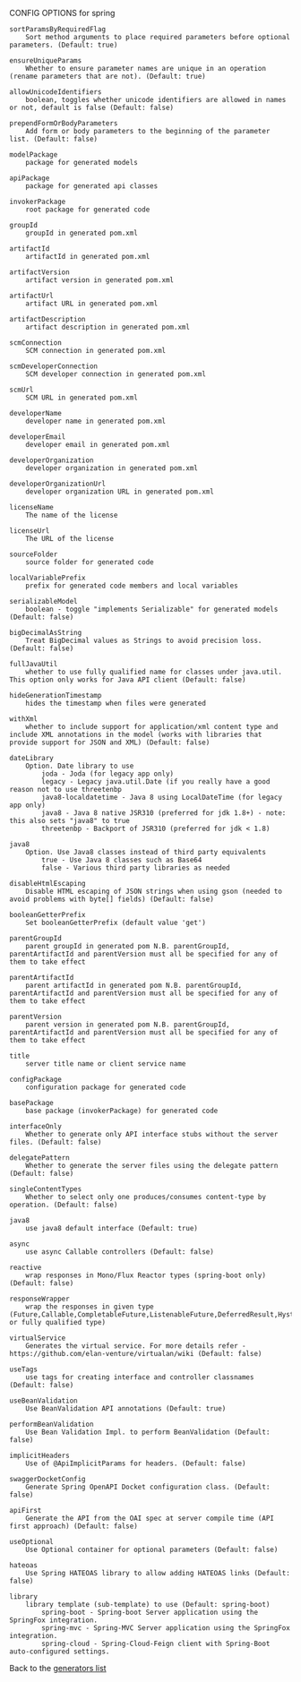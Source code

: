 
CONFIG OPTIONS for spring

	sortParamsByRequiredFlag
	    Sort method arguments to place required parameters before optional parameters. (Default: true)

	ensureUniqueParams
	    Whether to ensure parameter names are unique in an operation (rename parameters that are not). (Default: true)

	allowUnicodeIdentifiers
	    boolean, toggles whether unicode identifiers are allowed in names or not, default is false (Default: false)

	prependFormOrBodyParameters
	    Add form or body parameters to the beginning of the parameter list. (Default: false)

	modelPackage
	    package for generated models

	apiPackage
	    package for generated api classes

	invokerPackage
	    root package for generated code

	groupId
	    groupId in generated pom.xml

	artifactId
	    artifactId in generated pom.xml

	artifactVersion
	    artifact version in generated pom.xml

	artifactUrl
	    artifact URL in generated pom.xml

	artifactDescription
	    artifact description in generated pom.xml

	scmConnection
	    SCM connection in generated pom.xml

	scmDeveloperConnection
	    SCM developer connection in generated pom.xml

	scmUrl
	    SCM URL in generated pom.xml

	developerName
	    developer name in generated pom.xml

	developerEmail
	    developer email in generated pom.xml

	developerOrganization
	    developer organization in generated pom.xml

	developerOrganizationUrl
	    developer organization URL in generated pom.xml

	licenseName
	    The name of the license

	licenseUrl
	    The URL of the license

	sourceFolder
	    source folder for generated code

	localVariablePrefix
	    prefix for generated code members and local variables

	serializableModel
	    boolean - toggle "implements Serializable" for generated models (Default: false)

	bigDecimalAsString
	    Treat BigDecimal values as Strings to avoid precision loss. (Default: false)

	fullJavaUtil
	    whether to use fully qualified name for classes under java.util. This option only works for Java API client (Default: false)

	hideGenerationTimestamp
	    hides the timestamp when files were generated

	withXml
	    whether to include support for application/xml content type and include XML annotations in the model (works with libraries that provide support for JSON and XML) (Default: false)

	dateLibrary
	    Option. Date library to use
	        joda - Joda (for legacy app only)
	        legacy - Legacy java.util.Date (if you really have a good reason not to use threetenbp
	        java8-localdatetime - Java 8 using LocalDateTime (for legacy app only)
	        java8 - Java 8 native JSR310 (preferred for jdk 1.8+) - note: this also sets "java8" to true
	        threetenbp - Backport of JSR310 (preferred for jdk < 1.8)

	java8
	    Option. Use Java8 classes instead of third party equivalents
	        true - Use Java 8 classes such as Base64
	        false - Various third party libraries as needed

	disableHtmlEscaping
	    Disable HTML escaping of JSON strings when using gson (needed to avoid problems with byte[] fields) (Default: false)

	booleanGetterPrefix
	    Set booleanGetterPrefix (default value 'get')

	parentGroupId
	    parent groupId in generated pom N.B. parentGroupId, parentArtifactId and parentVersion must all be specified for any of them to take effect

	parentArtifactId
	    parent artifactId in generated pom N.B. parentGroupId, parentArtifactId and parentVersion must all be specified for any of them to take effect

	parentVersion
	    parent version in generated pom N.B. parentGroupId, parentArtifactId and parentVersion must all be specified for any of them to take effect

	title
	    server title name or client service name

	configPackage
	    configuration package for generated code

	basePackage
	    base package (invokerPackage) for generated code

	interfaceOnly
	    Whether to generate only API interface stubs without the server files. (Default: false)

	delegatePattern
	    Whether to generate the server files using the delegate pattern (Default: false)

	singleContentTypes
	    Whether to select only one produces/consumes content-type by operation. (Default: false)

	java8
	    use java8 default interface (Default: true)

	async
	    use async Callable controllers (Default: false)

	reactive
	    wrap responses in Mono/Flux Reactor types (spring-boot only) (Default: false)

	responseWrapper
	    wrap the responses in given type (Future,Callable,CompletableFuture,ListenableFuture,DeferredResult,HystrixCommand,RxObservable,RxSingle or fully qualified type)

	virtualService
	    Generates the virtual service. For more details refer - https://github.com/elan-venture/virtualan/wiki (Default: false)

	useTags
	    use tags for creating interface and controller classnames (Default: false)

	useBeanValidation
	    Use BeanValidation API annotations (Default: true)

	performBeanValidation
	    Use Bean Validation Impl. to perform BeanValidation (Default: false)

	implicitHeaders
	    Use of @ApiImplicitParams for headers. (Default: false)

	swaggerDocketConfig
	    Generate Spring OpenAPI Docket configuration class. (Default: false)

	apiFirst
	    Generate the API from the OAI spec at server compile time (API first approach) (Default: false)

	useOptional
	    Use Optional container for optional parameters (Default: false)

	hateoas
	    Use Spring HATEOAS library to allow adding HATEOAS links (Default: false)

	library
	    library template (sub-template) to use (Default: spring-boot)
	        spring-boot - Spring-boot Server application using the SpringFox integration.
	        spring-mvc - Spring-MVC Server application using the SpringFox integration.
	        spring-cloud - Spring-Cloud-Feign client with Spring-Boot auto-configured settings.

Back to the [generators list](README.md)

